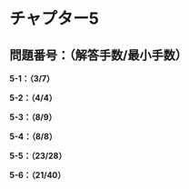 # チャプター5

## 問題番号：（解答手数/最小手数）

**5-1：（3/7）**

**5-2：（4/4）**

**5-3：（8/9）**

**5-4：（8/8）**

**5-5：（23/28）**

**5-6：（21/40）**
